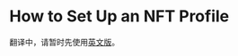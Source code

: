 # How to Set Up an NFT Profile

翻译中，请暂时先使用[英文版](https://docs.pancakeswap.finance/products/nft-profile-system/profile-guide)。
